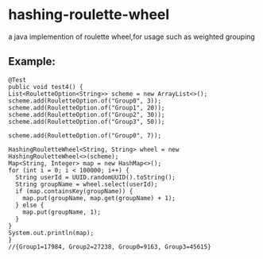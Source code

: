 # hashing-roulette-wheel
a java implemention of roulette wheel,for usage such as weighted grouping

## Example:

    @Test
    public void test4() {
    List<RouletteOption<String>> scheme = new ArrayList<>();
    scheme.add(RouletteOption.of("Group0", 3));
    scheme.add(RouletteOption.of("Group1", 20));
    scheme.add(RouletteOption.of("Group2", 30));
    scheme.add(RouletteOption.of("Group3", 50));

    scheme.add(RouletteOption.of("Group0", 7));

    HashingRouletteWheel<String, String> wheel = new HashingRouletteWheel<>(scheme);
    Map<String, Integer> map = new HashMap<>();
    for (int i = 0; i < 100000; i++) {
      String userId = UUID.randomUUID().toString();
      String groupName = wheel.select(userId);
      if (map.containsKey(groupName)) {
        map.put(groupName, map.get(groupName) + 1);
      } else {
        map.put(groupName, 1);
      }
    }
    System.out.println(map);
    }
    //{Group1=17984, Group2=27238, Group0=9163, Group3=45615}
